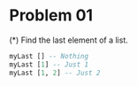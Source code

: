 # Problem 01

(*) Find the last element of a list.

```haskell
myLast [] -- Nothing
myLast [1] -- Just 1
myLast [1, 2] -- Just 2
```
